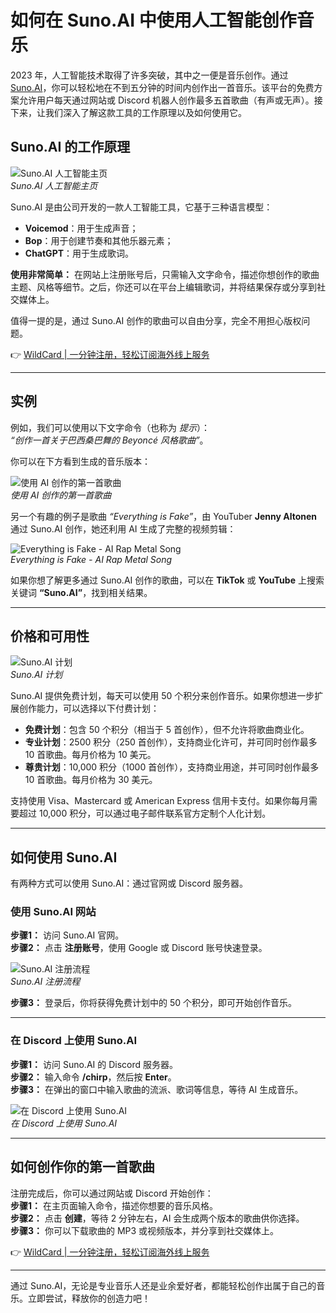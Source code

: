 # 如何在 Suno.AI 中使用人工智能创作音乐

2023 年，人工智能技术取得了许多突破，其中之一便是音乐创作。通过 [Suno.AI](https://bbtdd.com/WildCard)，你可以轻松地在不到五分钟的时间内创作出一首音乐。该平台的免费方案允许用户每天通过网站或 Discord 机器人创作最多五首歌曲（有声或无声）。接下来，让我们深入了解这款工具的工作原理以及如何使用它。

## Suno.AI 的工作原理

![Suno.AI 人工智能主页](https://bbtdd.com/img/713791157884.webp "Suno.AI 人工智能主页")  
*Suno.AI 人工智能主页*

Suno.AI 是由公司开发的一款人工智能工具，它基于三种语言模型：  
- **Voicemod**：用于生成声音；  
- **Bop**：用于创建节奏和其他乐器元素；  
- **ChatGPT**：用于生成歌词。

**使用非常简单：** 在网站上注册账号后，只需输入文字命令，描述你想创作的歌曲主题、风格等细节。之后，你还可以在平台上编辑歌词，并将结果保存或分享到社交媒体上。

值得一提的是，通过 Suno.AI 创作的歌曲可以自由分享，完全不用担心版权问题。

👉 [WildCard | 一分钟注册，轻松订阅海外线上服务](https://bbtdd.com/WildCard)

---

## 实例

例如，我们可以使用以下文字命令（也称为 *提示*）：  
*“创作一首关于巴西桑巴舞的 Beyoncé 风格歌曲”*。  

你可以在下方看到生成的音乐版本：

![使用 AI 创作的第一首歌曲](https://bbtdd.com/img/856056075.webp "使用 AI 创作的第一首歌曲")  
*使用 AI 创作的第一首歌曲*

另一个有趣的例子是歌曲 *“Everything is Fake”*，由 YouTuber **Jenny Altonen** 通过 Suno.AI 创作，她还利用 AI 生成了完整的视频剪辑：

![Everything is Fake - AI Rap Metal Song](https://www.youtube.com/embed/IiYBhYWpJYY "Everything is Fake - AI Rap Metal Song")  
*Everything is Fake - AI Rap Metal Song*

如果你想了解更多通过 Suno.AI 创作的歌曲，可以在 **TikTok** 或 **YouTube** 上搜索关键词 **“Suno.AI”**，找到相关结果。

---

## 价格和可用性

![Suno.AI 计划](https://bbtdd.com/img/38111384.webp "Suno.AI 计划")  
*Suno.AI 计划*

Suno.AI 提供免费计划，每天可以使用 50 个积分来创作音乐。如果你想进一步扩展创作能力，可以选择以下付费计划：  
- **免费计划**：包含 50 个积分（相当于 5 首创作），但不允许将歌曲商业化。  
- **专业计划**：2500 积分（250 首创作），支持商业化许可，并可同时创作最多 10 首歌曲。每月价格为 10 美元。  
- **尊贵计划**：10,000 积分（1000 首创作），支持商业用途，并可同时创作最多 10 首歌曲。每月价格为 30 美元。

支持使用 Visa、Mastercard 或 American Express 信用卡支付。如果你每月需要超过 10,000 积分，可以通过电子邮件联系官方定制个人化计划。

---

## 如何使用 Suno.AI

有两种方式可以使用 Suno.AI：通过官网或 Discord 服务器。

### 使用 Suno.AI 网站

**步骤1：** 访问 Suno.AI 官网。  
**步骤2：** 点击 **注册账号**，使用 Google 或 Discord 账号快速登录。

![Suno.AI 注册流程](https://bbtdd.com/img/93603460441905.webp "Suno.AI 注册流程")  
*Suno.AI 注册流程*

**步骤3：** 登录后，你将获得免费计划中的 50 个积分，即可开始创作音乐。

---

### 在 Discord 上使用 Suno.AI

**步骤1：** 访问 Suno.AI 的 Discord 服务器。  
**步骤2：** 输入命令 **/chirp**，然后按 **Enter**。  
**步骤3：** 在弹出的窗口中输入歌曲的流派、歌词等信息，等待 AI 生成音乐。

![在 Discord 上使用 Suno.AI](https://bbtdd.com/img/92476359008181.webp "在 Discord 上使用 Suno.AI")  
*在 Discord 上使用 Suno.AI*

---

## 如何创作你的第一首歌曲

注册完成后，你可以通过网站或 Discord 开始创作：  
**步骤1：** 在主页面输入命令，描述你想要的音乐风格。  
**步骤2：** 点击 **创建**，等待 2 分钟左右，AI 会生成两个版本的歌曲供你选择。  
**步骤3：** 你可以下载歌曲的 MP3 或视频版本，并分享到社交媒体上。

👉 [WildCard | 一分钟注册，轻松订阅海外线上服务](https://bbtdd.com/WildCard)

---

通过 Suno.AI，无论是专业音乐人还是业余爱好者，都能轻松创作出属于自己的音乐。立即尝试，释放你的创造力吧！